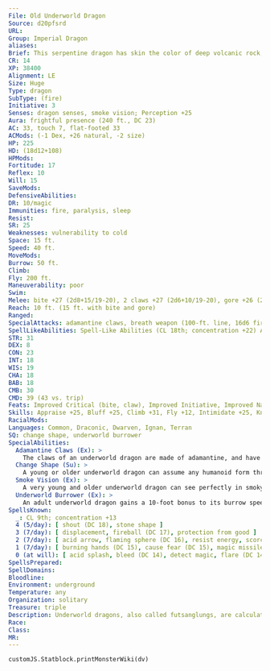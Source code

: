 ```yaml
---
File: Old Underworld Dragon
Source: d20pfsrd
URL: 
Group: Imperial Dragon
aliases: 
Brief: This serpentine dragon has skin the color of deep volcanic rock, enormous claws, and jagged, stonelike horns and scales.
CR: 14
XP: 38400
Alignment: LE
Size: Huge
Type: dragon
SubType: (fire)
Initiative: 3
Senses: dragon senses, smoke vision; Perception +25
Aura: frightful presence (240 ft., DC 23)
AC: 33, touch 7, flat-footed 33
ACMods: (-1 Dex, +26 natural, -2 size)
HP: 225
HD: (18d12+108)
HPMods: 
Fortitude: 17
Reflex: 10
Will: 15
SaveMods: 
DefensiveAbilities: 
DR: 10/magic
Immunities: fire, paralysis, sleep
Resist: 
SR: 25
Weaknesses: vulnerability to cold
Space: 15 ft.
Speed: 40 ft.
MoveMods: 
Burrow: 50 ft.
Climb: 
Fly: 200 ft.
Maneuverability: poor
Swim: 
Melee: bite +27 (2d8+15/19-20), 2 claws +27 (2d6+10/19-20), gore +26 (2d6+15), tail slap +21 (2d6+15)
Reach: 10 ft. (15 ft. with bite and gore)
Ranged: 
SpecialAttacks: adamantine claws, breath weapon (100-ft. line, 16d6 fire damage, DC 25), crush (DC 25, 2d8+15)
SpellLikeAbilities: Spell-Like Abilities (CL 18th; concentration +22) At will-soften earth and stone, spike stones (DC 18), stone shape, wall of stone
STR: 31
DEX: 8
CON: 23
INT: 18
WIS: 19
CHA: 18
BAB: 18
CMB: 30
CMD: 39 (43 vs. trip)
Feats: Improved Critical (bite, claw), Improved Initiative, Improved Natural Armor, Lunge, Power Attack, Skill Focus (Stealth), Weapon Focus (bite, claw)
Skills: Appraise +25, Bluff +25, Climb +31, Fly +12, Intimidate +25, Knowledge (dungeoneering, geography, planes) +25, Perception +25, Stealth +18
RacialMods: 
Languages: Common, Draconic, Dwarven, Ignan, Terran
SQ: change shape, underworld burrower
SpecialAbilities:
  Adamantine Claws (Ex): >
    The claws of an underworld dragon are made of adamantine, and have the qualities of a weapon made from that material.
  Change Shape (Su): >
    A young or older underworld dragon can assume any humanoid form three times per day as if using polymorph.
  Smoke Vision (Ex): >
    A very young and older underworld dragon can see perfectly in smoky conditions (such as those created by pyrotechnics).
  Underworld Burrower (Ex): >
    An adult underworld dragon gains a 10-foot bonus to its burrow speed. When the underworld dragon becomes old and every two age categories thereafter, its burrow speed increases by an additional 10 feet.
SpellsKnown:
  _: CL 9th; concentration +13
  4 (5/day): [ shout (DC 18), stone shape ]
  3 (7/day): [ displacement, fireball (DC 17), protection from good ]
  2 (7/day): [ acid arrow, flaming sphere (DC 16), resist energy, scorching ray ]
  1 (7/day): [ burning hands (DC 15), cause fear (DC 15), magic missile, ray of enfeeblement (DC 15), true strike ]
  0 (at will): [ acid splash, bleed (DC 14), detect magic, flare (DC 14), ghost sound, mage hand, read magic, resistance ]
SpellsPrepared: 
SpellDomains: 
Bloodline: 
Environment: underground
Temperature: any
Organization: solitary
Treasure: triple
Description: Underworld dragons, also called futsanglungs, are calculating, greedy creatures that carve great labyrinthine tunnels beneath the world, defending their hidden treasures. Preferring the earth to the heavens, they channel the fires of the world's core within their twisting, stonelike bodies and through flaming breath hot enough to turn granite into slag.
Race: 
Class: 
MR: 
---
```

```dataviewjs
customJS.Statblock.printMonsterWiki(dv)
```
